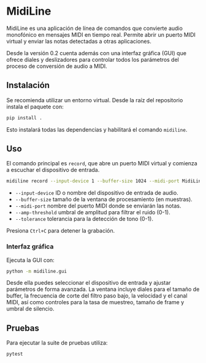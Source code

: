 # MidiLine

MidiLine es una aplicación de línea de comandos que convierte audio monofónico en
mensajes MIDI en tiempo real. Permite abrir un puerto MIDI virtual y enviar las
notas detectadas a otras aplicaciones.

Desde la versión 0.2 cuenta además con una interfaz gráfica (GUI) que
ofrece diales y deslizadores para controlar todos los parámetros del
proceso de conversión de audio a MIDI.

## Instalación

Se recomienda utilizar un entorno virtual. Desde la raíz del repositorio
instala el paquete con:

```bash
pip install .
```

Esto instalará todas las dependencias y habilitará el comando `midiline`.

## Uso

El comando principal es `record`, que abre un puerto MIDI virtual y comienza a
escuchar el dispositivo de entrada.

```bash
midiline record --input-device 1 --buffer-size 1024 --midi-port MidiLine
```

- `--input-device` ID o nombre del dispositivo de entrada de audio.
- `--buffer-size` tamaño de la ventana de procesamiento (en muestras).
- `--midi-port` nombre del puerto MIDI donde se enviarán las notas.
- `--amp-threshold` umbral de amplitud para filtrar el ruido (0-1).
- `--tolerance` tolerancia para la detección de tono (0-1).

Presiona `Ctrl+C` para detener la grabación.

### Interfaz gráfica

Ejecuta la GUI con:

```bash
python -m midiline.gui
```

Desde ella puedes seleccionar el dispositivo de entrada y ajustar parámetros
de forma avanzada. La ventana incluye diales para el tamaño de buffer,
la frecuencia de corte del filtro paso bajo, la velocidad y el canal MIDI,
así como controles para la tasa de muestreo, tamaño de frame y
umbral de silencio.

## Pruebas

Para ejecutar la suite de pruebas utiliza:

```bash
pytest
```
